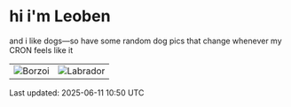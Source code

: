 # hi i'm Leoben

and i like dogs—so have some random dog pics that change whenever my CRON feels like it

|  |  |
|--------|----------|
| ![Borzoi](https://random-dog-vercel.vercel.app/api/random-borzoi?v=1749639055) | ![Labrador](https://random-dog-vercel.vercel.app/api/random-labrador?v=1749639055) |

Last updated: 2025-06-11 10:50 UTC
